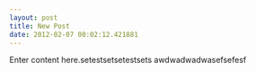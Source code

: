 ```yaml
---
layout: post
title: New Post
date: 2012-02-07 00:02:12.421881
---
```

Enter content here.setestset<span class="red">setestsets</span>
awdwadwadwa<span class="large-bold">sefsefesf</span>
